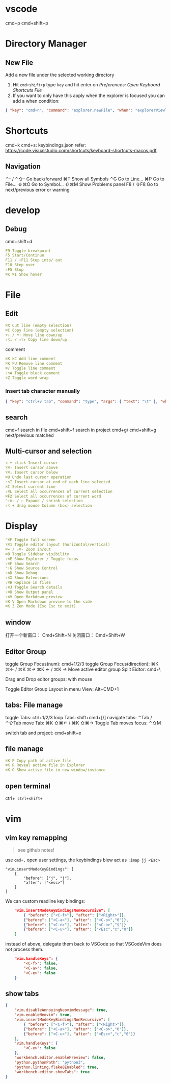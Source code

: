 # vscode
cmd+p
cmd+shift+p

# Directory Manager
## New File
Add a new file under the selected working directory
1. Hit `cmd+shift+p` type `key` and hit enter on *Preferences: Open Keyboard Shortcuts File*
2. If you want to only have this apply when the explorer is focused you can add a when condition:
```json
{ "key": "cmd+n", "command": "explorer.newFile", "when": "explorerViewletFocus" }
```

# Shortcuts
cmd+k cmd+s: keybindings.json
refer: https://code.visualstudio.com/shortcuts/keyboard-shortcuts-macos.pdf

## Navigation
⌃- / ⌃⇧- Go back/forward
⌘T Show all Symbols
⌃G Go to Line...
⌘P Go to File...
⇧⌘O Go to Symbol...
⇧⌘M Show Problems panel
F8 / ⇧F8 Go to next/previous error or warning

# develop

## Debug
cmd+shift+d
```yaml
F9 Toggle breakpoint
F5 Start/Continue
F11 / ⇧F11 Step into/ out
F10 Step over
⇧F5 Stop
⌘K ⌘I Show hover
```

# File 
## Edit
```yaml
⌘X Cut line (empty selection)
⌘C Copy line (empty selection)
⌥↓ / ⌥↑ Move line down/up
⇧⌥↓ / ⇧⌥↑ Copy line down/up
```
comment
```yaml
⌘K ⌘C Add line comment
⌘K ⌘U Remove line comment
⌘/ Toggle line comment
⇧⌥A Toggle block comment
⌥Z Toggle word wrap
```

### Insert tab character manually
```json
{ "key": "ctrl+v tab", "command": "type", "args": { "text": "\t" }, "when": "editorTextFocus" }
```


## search
cmd+f   search in file
cmd+shift+f search in project
cmd+g/ cmd+shift+g  next/previous matched

## Multi-cursor and selection
```yaml
⌥ + click Insert cursor
⌥⌘↑ Insert cursor above
⌥⌘↓ Insert cursor below
⌘U Undo last cursor operation
⇧⌥I Insert cursor at end of each line selected
⌘I Select current line
⇧⌘L Select all occurrences of current selection
⌘F2 Select all occurrences of current word
⌃⇧⌘→ / ← Expand / shrink selection
⇧⌥ + drag mouse Column (box) selection
```

# Display
```yaml
⌃⌘F Toggle full screen
⌥⌘1 Toggle editor layout (horizontal/vertical)
⌘= / ⇧⌘- Zoom in/out
⌘B Toggle Sidebar visibility
⇧⌘E Show Explorer / Toggle focus
⇧⌘F Show Search
⌃⇧G Show Source Control
⇧⌘D Show Debug
⇧⌘X Show Extensions
⇧⌘H Replace in files
⇧⌘J Toggle Search details
⇧⌘U Show Output panel
⇧⌘V Open Markdown preview
⌘K V Open Markdown preview to the side
⌘K Z Zen Mode (Esc Esc to exit)
```

## window
打开一个新窗口： Cmd+Shift+N
关闭窗口： Cmd+Shift+W

## Editor Group
toggle Group Focus(num): cmd+1/2/3
toggle Group Focus(direction): ⌘K ⌘← / ⌘K ⌘→ 
⌘K ← / ⌘K → Move active editor group
Split Eidtor: cmd+\

Drag and Drop editor groups: with mouse

Toggle Editor Group Layout in menu View: Alt+CMD+1

## tabs: File manage
toggle Tabs: ctrl+1/2/3
loop   Tabs: shift+cmd+[/]
navigate tabs: ⌃Tab / ⌃⇧Tab 
move Tab: ⌘K ⇧⌘← / ⌘K ⇧⌘→ 
Toggle Tab moves focus: ⌃⇧M 

switch tab and project: cmd+shift+e

## file manage
```yaml
⌘K P Copy path of active file
⌘K R Reveal active file in Explorer
⌘K O Show active file in new window/instance
```


## open terminal
ctrl+`
ctrl+shift+`

# vim
## vim key remapping
> see github notes!

use `cmd+,` open user settings, the keybindings blew act as `:imap jj <Esc>` 

    "vim.insertModeKeyBindings": [
        {
            "before": ["j", "j"],
            "after": ["<esc>"]
        }
    ]

We can custom readline key bindings:
```json
    "vim.insertModeKeyBindingsNonRecursive": [
        { "before": ["<C-f>"], "after": ["<Right>"]},
        {"before": ["<C-a>"], "after": ["<C-o>","0"]},
        {"before": ["<C-e>"], "after": ["<C-o>","$"]}
        {"before": ["<C-u>"], "after": ["<Esc","c","0"]}
    ]
```
instead of above,  delegate them back to VSCode so that VSCodeVim does not process them.
```json
    "vim.handleKeys": {
        "<C-f>": false,
        "<C-a>": false,
        "<C-e>": false
    }
```

## show tabs
```json
{
    "vim.disableAnnoyingNeovimMessage": true,
    "vim.enableNeovim": true,
    "vim.insertModeKeyBindingsNonRecursive": [
        { "before": ["<C-f>"], "after": ["<Right>"]},
        {"before": ["<C-a>"], "after": ["<C-o>","0"]},
        {"before": ["<C-u>"], "after": ["<Esc>","c","0"]}
    ],
    "vim.handleKeys": {
        "<C-e>": false
    },
    "workbench.editor.enablePreview": false,
    "python.pythonPath": "python3",
    "python.linting.flake8Enabled": true,
    "workbench.editor.showTabs": true
}
```